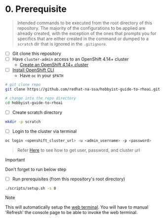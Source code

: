 # 0. Prerequisite

> Intended commands to be executed from the root directory of this repository. The majority of the configurations to be applied are already created, with the exception of the ones that prompts you for specifics that are either created in the command or dumped to a `scratch` dir that is ignored in the `.gitignore`.

- [ ] Git clone this repository
- [ ] Have `cluster-admin` access to an OpenShift 4.14+ cluster
  - [Create an OpenShift 4.14+ cluster](/docs/info-create-openshift-cluster.md)
- [ ] [Install OpenShift CLI](https://docs.openshift.com/container-platform/4.16/cli_reference/openshift_cli/getting-started-cli.html)
  - Have `oc` in your `$PATH`

```sh
# git clone repo
git clone https://github.com/redhat-na-ssa/hobbyist-guide-to-rhoai.git

# change into the repo directory
cd hobbyist-guide-to-rhoai
```

- [ ] Create scratch directory

```sh
mkdir -p scratch
```

- [ ] Login to the cluster via terminal

```sh
oc login <openshift_cluster_url> -u <admin_username> -p <password>
```

> Refer [Here](/docs/info-create-openshift-cluster.md#get-cluster-url-and-admin-username-and-password) to see how to get user, password, and cluster url

> [!IMPORTANT]
> Don't forget to run below step

- [ ] Run prerequisites (from this repository's root directory)

```sh
./scripts/setup.sh -s 0
```

> [!NOTE]
> This will automatically setup the [web terminal](/docs/info-install-web-terminal.md).
> You will have to manual 'Refresh' the console page to be able to invoke the web terminal.

